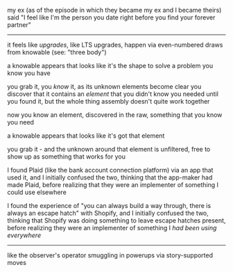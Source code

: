 my ex (as of the episode in which they became my ex and I became theirs) said "I feel like I'm the person you date right before you find your forever partner"

---

it feels like *upgrades*, like LTS upgrades, happen via even-numbered draws from knowable (see: "three body")

a knowable appears that looks like it's the shape to solve a problem you know you have

you grab it, you *know* it, as its unknown elements become clear you discover that it contains an *element* that you didn't know you needed until you found it, but the whole thing assembly doesn't quite work together

now you know an element, discovered in the raw, something that you know you need

a knowable appears that looks like it's got that element

you grab it - and the unknown around that element is unfiltered, free to show up as something that works for you

I found Plaid (like the bank account connection platform) via an app that used it, and I initially confused the two, thinking that the app-maker had made Plaid, before realizing that they were an implementer of something I could use elsewhere

I found the experience of "you can always build a way through, there is always an escape hatch" with Shopify, and I initially confused the two, thinking that Shopify was doing something to leave escape hatches present, before realizing they were an implementer of something I *had been using everywhere*

---

like the observer's operator smuggling in powerups via story-supported moves

